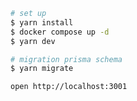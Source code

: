 ```sh
# set up
$ yarn install
$ docker compose up -d
$ yarn dev
```

```sh
# migration prisma schema
$ yarn migrate
```

```
open http://localhost:3001
```
